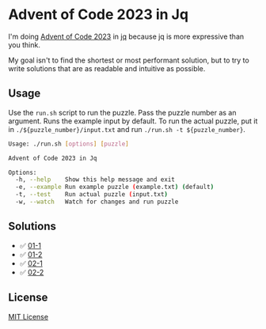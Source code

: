 # Advent of Code 2023 in Jq

I'm doing [Advent of Code 2023](https://adventofcode.com/2023) in [jq](https://jqlang.github.io/jq/) because jq is more expressive than you think.

My goal isn't to find the shortest or most performant solution, but to try to write solutions that are as readable and intuitive as possible.

## Usage

Use the `run.sh` script to run the puzzle. Pass the puzzle number as an argument. Runs the example input by default.
To run the actual puzzle, put it in `./${puzzle_number}/input.txt` and run `./run.sh -t ${puzzle_number}`.

```sh
Usage: ./run.sh [options] [puzzle]

Advent of Code 2023 in Jq

Options:
  -h, --help    Show this help message and exit
  -e, --example Run example puzzle (example.txt) (default)
  -t, --test    Run actual puzzle (input.txt)
  -w, --watch   Watch for changes and run puzzle
```

## Solutions

- ✅ [01-1](https://github.com/b0o/advent-of-code-2023-jq/blob/main/01-1/solution.jq) 
- ✅ [01-2](https://github.com/b0o/advent-of-code-2023-jq/blob/main/01-2/solution.jq) 
- ✅ [02-1](https://github.com/b0o/advent-of-code-2023-jq/blob/main/02-1/solution.jq) 
- ✅ [02-2](https://github.com/b0o/advent-of-code-2023-jq/blob/main/02-2/solution.jq) 

## License

[MIT License](https://mit-license.org/)
